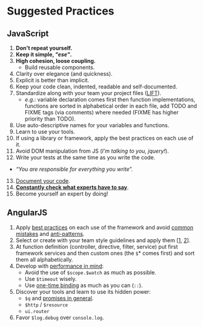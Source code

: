 # Suggested Practices


## JavaScript
1. **Don't repeat yourself.**
2. **Keep it simple, _"ese"_.**
3. **High cohesion, loose coupling.**
   * Build reusable components.
4. Clarity over elegance (and quickness).
5. Explicit is better than implicit.
6. Keep your code clean, indented, readable and self-documented.
7. Standardize along with your team your project files ([LIFT](https://github.com/johnpapa/angular-styleguide#lift)).
   * _e.g._: variable declaration comes first then function implementations, functions are sorted in alphabetical order in each file, add TODO and FIXME tags (via comments) where needed (FIXME has higher priority than TODO).
8. Use auto-descriptive names for your variables and functions.
9. Learn to use your tools.
10. If using a library or framework, apply the best practices on each use of it.
11. Avoid DOM manipulation from JS (_I’m talking to you, jquery!_).
12. Write your tests at the same time as you write the code.
   * _“You are responsible for everything you write”._
13. [Document your code](http://usejsdoc.org/).
14. **[Constantly check what experts have to say](https://github.com/bolshchikov/js-must-watch)**.
15. Become yourself an expert by doing!


## AngularJS
1. Apply [best practices](https://github.com/angular/angular.js/wiki/Best-Practices) on each use of the framework and avoid [common mistakes](https://www.airpair.com/angularjs/posts/top-10-mistakes-angularjs-developers-make) and [anti-patterns](https://github.com/angular/angular.js/wiki/Anti-Patterns).
2. Select or create with your team style guidelines and apply them [[1](https://github.com/johnpapa/angular-styleguide), [2](https://github.com/toddmotto/angularjs-styleguide)].
3. At function definition (controller, directive, filter, service) put first framework services and then custom ones (the `$`* comes first) and sort them all alphabetically.
4. Develop with [performance in mind](http://www.alexkras.com/11-tips-to-improve-angularjs-performance/):
   * Avoid the use of `$scope.$watch` as much as possible.
   * Use `$timeout` wisely.
   * Use [one-time binding](https://docs.angularjs.org/guide/expression) as much as you can (`::`).
5. Discover your tools and learn to use its hidden power:
   * `$q` and [promises in general](http://www.dwmkerr.com/promises-in-angularjs-the-definitive-guide/).
   * `$http` / `$resource`
   * `ui.router`
6. Favor `$log.debug` over `console.log`.
